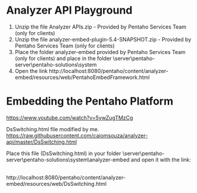 # Analyzer API Playground

1. Unzip the file Analyzer APIs.zip - Provided by Pentaho Services Team (only for clients)
2. Unzip the file analyzer-embed-plugin-5.4-SNAPSHOT.zip - Provided by Pentaho Services Team (only for clients)
3. Place the folder analyzer-embed provided by Pentaho Services Team (only for clients) and place in the folder \server\pentaho-server\pentaho-solutions\system
4. Open the link http://localhost:8080/pentaho/content/analyzer-embed/resources/web/PentahoEmbedFramework.html

# Embedding the Pentaho Platform
https://www.youtube.com/watch?v=5ywZugTMzCg

DsSwitching.html file modified by me. <BR>
https://raw.githubusercontent.com/caiomsouza/analyzer-api/master/DsSwitching.html <BR>

Place this file (DsSwitching.html) in your folder \server\pentaho-server\pentaho-solutions\system\analyzer-embed and open it with the link:<BR><BR>

http://localhost:8080/pentaho/content/analyzer-embed/resources/web/DsSwitching.html<BR>

